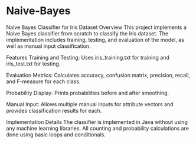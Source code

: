 # Naive-Bayes

Naive Bayes Classifier for Iris Dataset
Overview
This project implements a Naive Bayes classifier from scratch to classify the Iris dataset. The implementation includes training, testing, and evaluation of the model, as well as manual input classification.


Features
Training and Testing: Uses iris_training.txt for training and iris_test.txt for testing.

Evaluation Metrics: Calculates accuracy, confusion matrix, precision, recall, and F-measure for each class.

Probability Display: Prints probabilities before and after smoothing.

Manual Input: Allows multiple manual inputs for attribute vectors and provides classification results for each.


Implementation Details
The classifier is implemented in Java without using any machine learning libraries. All counting and probability calculations are done using basic loops and conditionals.
